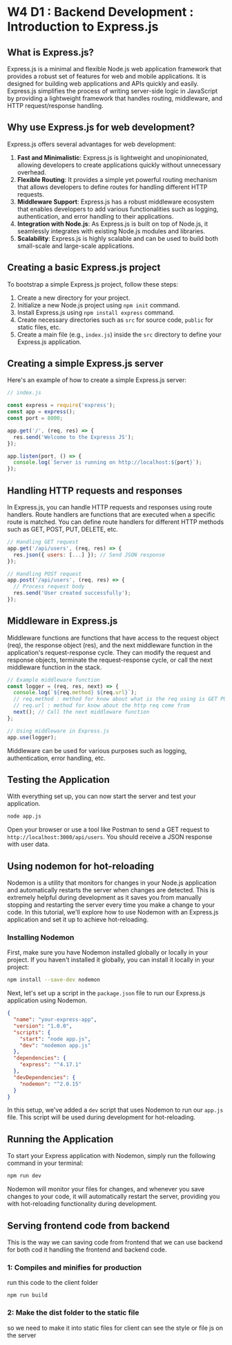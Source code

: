 # W4 D1 : Backend Development : Introduction to Express.js

## What is Express.js?

Express.js is a minimal and flexible Node.js web application framework that provides a robust set of features for web and mobile applications. It is designed for building web applications and APIs quickly and easily. Express.js simplifies the process of writing server-side logic in JavaScript by providing a lightweight framework that handles routing, middleware, and HTTP request/response handling.

## Why use Express.js for web development?

Express.js offers several advantages for web development:

1. **Fast and Minimalistic**: Express.js is lightweight and unopinionated, allowing developers to create applications quickly without unnecessary overhead.
2. **Flexible Routing**: It provides a simple yet powerful routing mechanism that allows developers to define routes for handling different HTTP requests.
3. **Middleware Support**: Express.js has a robust middleware ecosystem that enables developers to add various functionalities such as logging, authentication, and error handling to their applications.
4. **Integration with Node.js**: As Express.js is built on top of Node.js, it seamlessly integrates with existing Node.js modules and libraries.
5. **Scalability**: Express.js is highly scalable and can be used to build both small-scale and large-scale applications.

## Creating a basic Express.js project

To bootstrap a simple Express.js project, follow these steps:

1. Create a new directory for your project.
2. Initialize a new Node.js project using `npm init` command.
3. Install Express.js using `npm install express` command.
4. Create necessary directories such as `src` for source code, `public` for static files, etc.
5. Create a main file (e.g., `index.js`) inside the `src` directory to define your Express.js application.

## Creating a simple Express.js server

Here's an example of how to create a simple Express.js server:

```javascript
// index.js

const express = require('express');
const app = express();
const port = 8000;

app.get('/', (req, res) => {
  res.send('Welcome to the Expresss JS');
});

app.listen(port, () => {
  console.log(`Server is running on http://localhost:${port}`);
});
```

## Handling HTTP requests and responses

In Express.js, you can handle HTTP requests and responses using route handlers. Route handlers are functions that are executed when a specific route is matched. You can define route handlers for different HTTP methods such as GET, POST, PUT, DELETE, etc.

```javascript
// Handling GET request
app.get('/api/users', (req, res) => {
  res.json({ users: [...] }); // Send JSON response
});

// Handling POST request
app.post('/api/users', (req, res) => {
  // Process request body
  res.send('User created successfully');
});
```

## Middleware in Express.js

Middleware functions are functions that have access to the request object (req), the response object (res), and the next middleware function in the application's request-response cycle. They can modify the request and response objects, terminate the request-response cycle, or call the next middleware function in the stack.

```javascript
// Example middleware function
const logger = (req, res, next) => {
  console.log(`${req.method} ${req.url}`);
  // req.method : method for know about what is the req using is GET PUT or ...
  // req.url : method for know about the http req come from
  next(); // Call the next middleware function
};

// Using middleware in Express.js
app.use(logger);
```

Middleware can be used for various purposes such as logging, authentication, error handling, etc.

## Testing the Application

With everything set up, you can now start the server and test your application.

```bash
node app.js
```

Open your browser or use a tool like Postman to send a GET request to `http://localhost:3000/api/users`. You should receive a JSON response with user data.

## Using nodemon for hot-reloading

Nodemon is a utility that monitors for changes in your Node.js application and automatically restarts the server when changes are detected. This is extremely helpful during development as it saves you from manually stopping and restarting the server every time you make a change to your code. In this tutorial, we'll explore how to use Nodemon with an Express.js application and set it up to achieve hot-reloading.

### Installing Nodemon

First, make sure you have Nodemon installed globally or locally in your project. If you haven't installed it globally, you can install it locally in your project:

```bash
npm install --save-dev nodemon
```

Next, let's set up a script in the `package.json` file to run our Express.js application using Nodemon.

```json
{
  "name": "your-express-app",
  "version": "1.0.0",
  "scripts": {
    "start": "node app.js",
    "dev": "nodemon app.js"
  },
  "dependencies": {
    "express": "^4.17.1"
  },
  "devDependencies": {
    "nodemon": "^2.0.15"
  }
}
```

In this setup, we've added a `dev` script that uses Nodemon to run our `app.js` file. This script will be used during development for hot-reloading.

## Running the Application

To start your Express application with Nodemon, simply run the following command in your terminal:

```bash
npm run dev
```

Nodemon will monitor your files for changes, and whenever you save changes to your code, it will automatically restart the server, providing you with hot-reloading functionality during development.

## Serving frontend code from backend 
This is the way we can saving code from frontend that we can use backend for both cod it handling the frontend and 
backend code.

### 1: Compiles and minifies for production
run this code to the client folder
```
npm run build
```
### 2: Make the dist folder to the static file
so we need to make it into static files for client can see the style or file js on the server